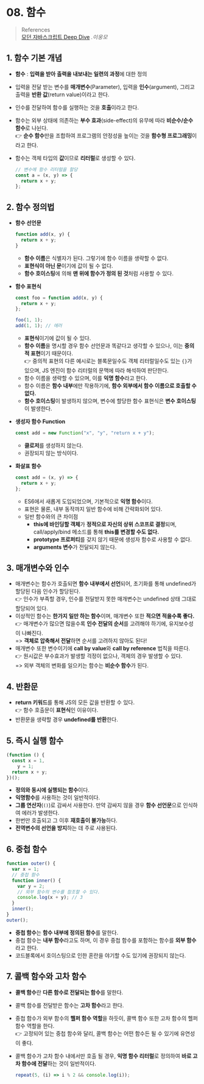 # 08. 함수

> References <br> <a href="http://www.yes24.com/Product/Goods/92742567?OzSrank=1">모던 자바스크립트 Deep Dive</a> _.이웅모_

## 1. 함수 기본 개념

- **함수** : **입력을 받아 출력을 내보내는 일련의 과정**에 대한 정의
- 입력을 전달 받는 변수를 **매개변수**(Parameter), 입력을 **인수**(argument), 그리고 출력을 **반환 값**(return value)이라고 한다.
- 인수를 전달하여 함수를 실행하는 것을 **호출**이라고 한다.
- 함수는 외부 상태에 의존하는 **부수 효과**(side-effect)의 유무에 따라 **비순수/순수 함수**로 나뉜다. <br>
  👉 **순수 함수**만을 조합하여 프로그램의 안정성을 높이는 것을 **함수형 프로그래밍**이라고 한다.
- 함수는 객체 타입의 **값**이므로 **리터럴**로 생성할 수 있다.

  ```javascript
  // 변수에 함수 리터럴을 할당
  const a = (x, y) => {
    return x + y;
  };
  ```

## 2. 함수 정의법

- **함수 선언문**

  ```javascript
  function add(x, y) {
    return x + y;
  }
  ```

  - **함수 이름**은 식별자가 된다. 그렇기에 함수 이름을 생략할 수 없다.
  - **표현식이 아닌 문**이기에 값이 될 수 없다.
  - **함수 호이스팅**에 의해 **맨 위에 함수가 정의 된 것**처럼 사용할 수 있다.

- **함수 표현식**

  ```javascript
  const foo = function add(x, y) {
    return x + y;
  };

  foo(1, 1);
  add(1, 1); // 에러
  ```

  - **표현식**이기에 값이 될 수 있다.
  - **함수 이름**을 명시할 경우 함수 선언문과 똑같다고 생각할 수 있으나, 이는 **중의적 표현**이기 때문이다. <br>
    👉 중의적 표현의 다른 예시로는 블록문일수도 객체 리터럴일수도 있는 `{}`가 있으며, JS 엔진이 함수 리터럴의 문맥에 따라 해석하여 판단한다.
  - 함수 이름을 생략할 수 있으며, 이를 **익명 함수**라고 한다.
  - 함수 이름은 **함수 내부**에만 작용하기에, **함수 외부에서 함수 이름으로 호출할 수 없다.**
  - **함수 호이스팅**이 발생하지 않으며, 변수에 할당한 함수 표현식은 **변수 호이스팅**이 발생한다.

- **생성자 함수 Function**

  ```javascript
  const add = new Function("x", "y", "return x + y");
  ```

  - **클로저**를 생성하지 않는다.
  - 권장되지 않는 방식이다.

- **화살표 함수**

  ```javascript
  const add = (x, y) => {
    return x + y;
  };
  ```

  - ES6에서 새롭게 도입되었으며, 기본적으로 **익명 함수**이다.
  - 표현은 물론, 내부 동작까지 일반 함수에 비해 간략화되어 있다.
  - 일반 함수와의 큰 차이점
    - **this에 바인딩할 객체**가 **정적으로 자신의 상위 스코프로 결정**되며, call/apply/bind 메소드를 통해 **this를 변경할 수도 없다.**
    - **prototype 프로퍼티**를 갖지 않기 때문에 생성자 함수로 사용할 수 없다.
    - **arguments 변수**가 전달되지 않는다.

## 3. 매개변수와 인수

- 매개변수는 함수가 호출되면 **함수 내부에서 선언**되어, 초기화를 통해 undefined가 할당된 다음 인수가 할당된다. <br>
  👉 인수가 부족할 경우, 인수를 전달받지 못한 매개변수는 undefined 상태 그대로 할당되어 있다.
- 이상적인 함수는 **한가지 일만 하는 함수**이며, 매개변수 또한 **적으면 적을수록 좋다.** <br>
  👉 매개변수가 많으면 많을수록 **인수 전달의 순서**를 고려해야 하기에, 유지보수성이 나빠진다. <br>
  => **객체로 압축해서 전달**하면 순서를 고려하지 않아도 된다!
- 매개변수 또한 변수이기에 **call by value**와 **call by reference** 법칙을 따른다. <br>
  👉 원시값은 부수효과가 발생할 걱정이 없으나, 객체의 경우 발생할 수 있다. <br>
  => 외부 객체의 변화를 일으키는 함수는 **비순수 함수**가 된다.

## 4. 반환문

- **return 키워드**를 통해 JS의 모든 값을 반환할 수 있다. <br>
  👉 함수 호출문이 **표현식**인 이유이다.
- 반환문을 생략할 경우 **undefined를 반환**한다.

## 5. 즉시 실행 함수

```javascript
(function () {
  const x = 1,
    y = 1;
  return x + y;
})();
```

- **정의와 동시에 실행되는 함수**이다.
- **익명함수**를 사용하는 것이 일반적이다.
- **그룹 연산자**(`()`)로 감싸서 사용한다. 만약 감싸지 않을 경우 **함수 선언문**으로 인식하여 에러가 발생한다.
- 한번만 호출되고 그 이후 **재호출이 불가능**하다.
- **전역변수의 선언을 방지**하는 데 주로 사용된다.

## 6. 중첩 함수

```javascript
function outer() {
  var x = 1;
  // 중첩 함수
  function inner() {
    var y = 2;
    // 외부 함수의 변수를 참조할 수 있다.
    console.log(x + y); // 3
  }
  inner();
}
outer();
```

- **중첩 함수**는 **함수 내부에 정의된 함수**를 말한다.
- 중첩 함수는 **내부 함수**라고도 하며, 이 경우 중첩 함수를 포함하는 함수를 **외부 함수**라고 한다.
- 코드블록에서 호이스팅으로 인한 혼란을 야기할 수도 있기에 권장되지 않는다.

## 7. 콜백 함수와 고차 함수

- **콜백 함수**란 **다른 함수로 전달되는 함수**를 말한다.
- 콜백 함수를 전달받은 함수는 **고차 함수**라고 한다.
- 중첩 함수가 외부 함수의 **헬퍼 함수 역할**을 하듯이, 콜백 함수 또한 고차 함수의 헬퍼 함수 역할을 한다. <br>
  👉 고정되어 있는 중첩 함수와 달리, 콜백 함수는 어떤 함수든 될 수 있기에 유연성이 좋다.
- 콜백 함수가 고차 함수 내에서만 호출 될 경우, **익명 함수 리터럴**로 정의하여 **바로 고차 함수에 전달**하는 것이 일반적이다.

  ```javascript
  repeat(5, (i) => i % 2 && console.log(i));
  ```
